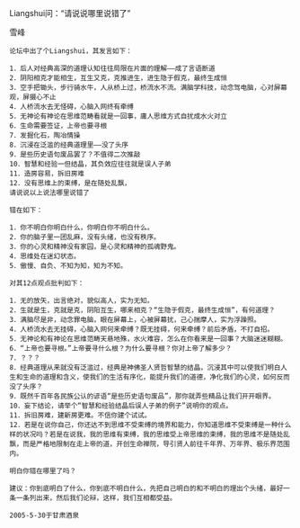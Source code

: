 Liangshui问：“请说说哪里说错了”

雪峰


    论坛中出了个Liangshui，其发言如下：

    1．后人对经典高深的道理认知往往局限在片面的理解——成了言语断道
    2．阴阳相克才能相生，互生又克，克推进生，进生隐于假克，最终生成恒
    3．空手把锄头，步行骑水牛，人从桥上过，桥流水不流。满脑学科技，动念驾电脑，心对屏幕观，屏摄心不止
    4．人桥流水去无怪碍，心脑入网终有牵缚
    5．无神论有神论在思维范畴看就是一回事，庸人思维方式自扰成水火对立
    6．生命需要签证，上帝也要寻根
    7．发掘化石，陶冶情操
    8．沉浸在泛滥的经典道理里——没了头序
    9．是些历史语句废品罢了？不值得二次推敲
    10．智慧和经验一但结晶，其负效应往往就是误人子弟
    11．造房容易，拆旧房难
    12．没有思维上的束缚，是在随处乱飘，
    请说说以上说法哪里说错了

    错在如下：

    1．你不明白你明白什么，你明白你不明白什么。
    2．你的脑子里一团乱麻，没有头绪，也没有秩序。
    3．你的心灵和精神没有家园，是心灵和精神的孤魂野鬼。
    4．思维处在迷幻状态。
    5．傲慢、自负、不知为知，知为不知。

    对其12点观点批判如下：

    1．无的放矢，出言绝对，貌似高人，实为无知。
    2．生就是生，克就是克，阴阳互生，哪来相克？“生隐于假克，最终生成恒”，有何道理？
    3．满脑尽是非，动念罪电脑，眼在屏幕上，心被屏幕扰，己心揣摩人，实为浮躁照。
    4．人桥流水去无挂碍，心脑入网何来牵缚？既无挂碍，何来牵缚？前后矛盾，不打自招。
    5．无神论和有神论在思维范畴天悬地殊，水火难容，怎么在你看来是一回事？大脑迷迷糊糊。
    6．“上帝也要寻根。”上帝要寻什么根？为什么要寻根？你对上帝了解多少？
    7．？？？
    8．经典道理从来就没有泛滥过，经典是神佛圣人贤哲智慧的结晶，沉浸其中可以使我们明白人生和生命的道理和含义，使我们的生活有序化，能提升我们的道德，净化我们的心灵，如何反而没了头序？
    9．既然千百年各民族公认的谚语“是些历史语句废品”，那你就弄些精品让我们开开眼界。
    10．妄下结论，请举个“智慧和经验结晶后误人子弟的例子”说明你的观点。
    11．拆旧房难，建新房更难。不信你建个试试。
    12．若是在说你自己，你还达不到思维不受束缚的境界和能力，你知道思维不受束缚是一种什么样的状况吗？若是在说我，我的思维有束缚，我的思维受上帝思维的束缚，我的思维不是随处乱飘，而是严格地限制在走上帝的道，开创生命禅院，导引贤人前往千年界、万年界、极乐界范围内。

    明白你错在哪里了吗？

    建议：你到底明白了什么，你到底不明白什么，先把自己明白的和不明白的理出个头绪，最好一条一条列出来，然后我们论辩，这样，我们互相都受益。

    2005-5-30于甘肃酒泉



